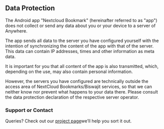 ## Data Protection

The Android app "Nextcloud Bookmark" (hereinafter referred to as "app") does not collect or send any data about you or your device to a server of Anywhere.

The app sends all data to the server you have configured yourself with the intention of synchronizing the content of the app with that of the server. This data can contain IP addresses, times and other information as meta data.

It is important for you that all content of the app is also transmitted, which, depending on the use, may also contain personal information.

However, the servers you have configured are technically outside the access area of ​​NextCloud Bookmarks/Biswajit services, so that we can neither know nor prevent what happens to your data there. Please consult the data protection declaration of the respective server operator.

### Support or Contact

Queries? Check out our [project page](https://gitlab.com/bisada/OCBookmarks)we’ll help you sort it out.
